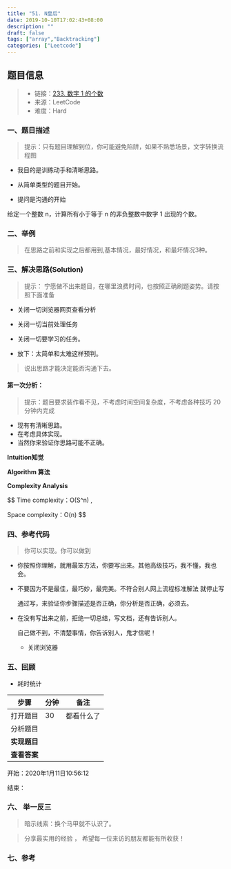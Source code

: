 ```yaml
---
title: "51. N皇后"
date: 2019-10-10T17:02:43+08:00
description: ""
draft: false
tags: ["array","Backtracking"]
categories: ["Leetcode"]
---
```




## 题目信息

> - 链接：[233. 数字 1 的个数](https://leetcode-cn.com/problems/number-of-digit-one/)
> - 来源：LeetCode
> - 难度：Hard

### 一、**题目描述**

> 提示：只有题目理解到位，你可能避免陷阱，如果不熟悉场景，文字转换流程图

- 我目的是训练动手和清晰思路。

- 从简单类型的题目开始。

- 提问是沟通的开始

  



给定一个整数 n，计算所有小于等于 n 的非负整数中数字 1 出现的个数。





### 二、举例

> 在思路之前和实现之后都用到,基本情况，最好情况，和最坏情况3种。

### 三、解决思路(Solution)

> 提示： 宁愿做不出来题目，在哪里浪费时间，也按照正确刷题姿势。请按照下面准备

- 关闭一切浏览器网页查看分析

- 关闭一切当前处理任务

- 关闭一切要学习的任务。

- 放下：太简单和太难这样预判。

  

> 说出思路才能决定能否沟通下去。

  

  

#### 第一次分析：  

> 提示：题目要求装作看不见，不考虑时间空间复杂度，不考虑各种技巧 20分钟内完成

- 现有有清晰思路。
- 在考虑具体实现。
- 当然你来验证你思路可能不正确。



**Intuition知觉**

**Algorithm 算法**



**Complexity Analysis**

$$
Time complexity：O(S^n) ,  

Space complexity：O(n)
$$


### 四、**参考代码**

> 你可以实现。你可以做到

- 你按照你理解，就用最笨方法，你要写出来。其他高级技巧，我不懂，我也会。

- 不要因为不是最佳，最巧妙，最完美。不符合别人网上流程标准解法 就停止写

  通过写，来验证你步骤描述是否正确，你分析是否正确，必须去。

- 在没有写出来之前，拒绝一切总结，写文档，还有告诉别人。

  自己做不到，不清楚事情，你告诉别人，鬼才信呢！

  - 关闭浏览器
  
  
  
  
  
  









### 五、回顾

- 耗时统计 

| 步骤         | 分钟 | 备注       |
| ------------ | ---- | ---------- |
| 打开题目     | 30   | 都看什么了 |
| 分析题目     |      |            |
| **实现题目** |      |            |
| **查看答案** |      |            |

开始：2020年1月11日10:56:12

结束：





### 六、  举一反三

> 暗示线索：换个马甲就不认识了。





> 分享最实用的经验 ， 希望每一位来访的朋友都能有所收获！ 
>

### 七、参考
